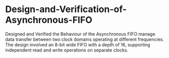 # Design-and-Verification-of-Asynchronous-FIFO
Designed and Verified the Behaviour of the Asynchronous FIFO manage data transfer between two clock domains operating at different frequencies. The design involved an 8-bit wide FIFO with a depth of 16, supporting independent read and write operations on separate clocks. 
